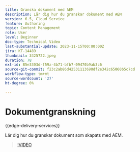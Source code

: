 ```yaml
---
title: Granska dokument med AEM
description: Lär dig hur du granskar dokument med AEM
version: 6.5, Cloud Service
feature: Authoring
topic: Content Management
role: User
level: Beginner
doc-type: Technical Video
last-substantial-update: 2023-11-15T00:00:00Z
jira: KT-14489
thumbnail: 3425722.jpeg
duration: 78
exl-id: 85e3303d-f59a-4b71-bfb7-09470b9ab3c6
source-git-commit: f23c2ab86d42531113690df2e342c65060b5c7cd
workflow-type: tm+mt
source-wordcount: '27'
ht-degree: 0%

---
```


# Dokumentgranskning

{{edge-delivery-services}}

Lär dig hur du granskar dokument som skapats med AEM.

>[!VIDEO](https://video.tv.adobe.com/v/3425722/?learn=on)
